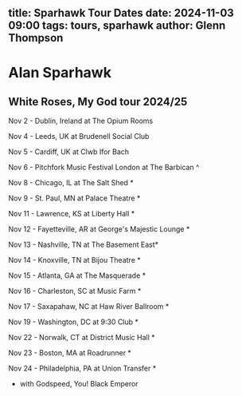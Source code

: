 title: Sparhawk Tour Dates
date: 2024-11-03 09:00
tags: tours, sparhawk
author: Glenn Thompson
---

# Alan Sparhawk

## White Roses, My God tour 2024/25

Nov 2 - Dublin, Ireland at The Opium Rooms

Nov 4 - Leeds, UK at Brudenell Social Club

Nov 5 - Cardiff, UK at Clwb Ifor Bach

Nov 6 - Pitchfork Music Festival London at The Barbican ^

Nov 8 - Chicago, IL at The Salt Shed *

Nov 9 - St. Paul, MN at Palace Theatre *

Nov 11 - Lawrence, KS at Liberty Hall *

Nov 12 - Fayetteville, AR at George's Majestic Lounge *

Nov 13 - Nashville, TN at The Basement East*

Nov 14 - Knoxville, TN at Bijou Theatre *

Nov 15 - Atlanta, GA at The Masquerade *

Nov 16 - Charleston, SC at Music Farm *

Nov 17 - Saxapahaw, NC at Haw River Ballroom *

Nov 19 - Washington, DC at 9:30 Club *

Nov 22 - Norwalk, CT at District Music Hall *

Nov 23 - Boston, MA at Roadrunner *

Nov 24 - Philadelphia, PA at Union Transfer *

* with Godspeed, You! Black Emperor

